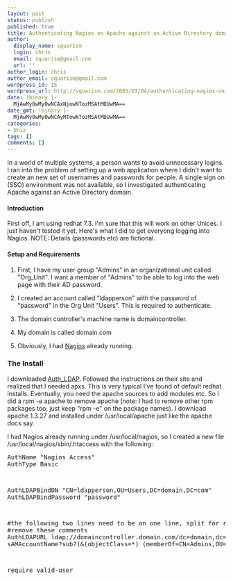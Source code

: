 ```yaml
---
layout: post
status: publish
published: true
title: Authenticating Nagios on Apache against an Active Directory domain
author:
  display_name: squarism
  login: chris
  email: squarism@gmail.com
  url: ''
author_login: chris
author_email: squarism@gmail.com
wordpress_id: 15
wordpress_url: http://squarism.com/2003/03/04/authenticating-nagios-on-apache-against-an-active-dire
date: !binary |-
  MjAwMy0wMy0wNCAxNjowNTozMSAtMDUwMA==
date_gmt: !binary |-
  MjAwMy0wMy0wNCAyMTowNTozMSAtMDUwMA==
categories:
- Unix
tags: []
comments: []
---
```

<p>
In a world of multiple systems, a person wants to avoid unnecessary logins.  I ran into the problem of setting up a web application where I didn't want to create an new set of usernames and passwords for people.  A single sign on (SSO) environment was not available, so I investigated authenticating Apache against an Active Directory domain.
</p></p>
<h4>Introduction</h4>
First off, I am using redhat 7.3.  I'm sure that this will work on other Unices.  I just haven't tested it yet.  Here's what I did to get everyong logging into Nagios.  NOTE: Details (passwords etc) are fictional.</p>
<h4>Setup and Requirements</h4></p>
<ol>
<li>
First, I have my user group "Admins" in an organizational unit called "Org_Unit".  I want a member of "Admins" to be able to log into the web page with their AD password.
</li></p>
<li>
I created an account called "ldapperson" with the password of "password" in the Org Unit "Users".  This is required to authenticate.
</li></p>
<li>
The domain controller's machine name is domaincontroller.
</li></p>
<li>
My domain is called domain.com
</li></p>
<li>
Obviously, I had <a href="http://www.nagios.org/">Nagios</a> already running.
</li>
</ol></p>
<h3>The Install</h3></p>
<p>
I downloaded <a href="http://www.rudedog.org/auth_ldap/">Auth_LDAP</a>.  Followed the instructions on their site and realized that I needed apxs.  This is very typical I've found of default redhat installs.  Eventually, you need the apache sources to add modules etc.  So I did a rpm -e apache to remove apache (note: I had to remove other rpm packages too, just keep "rpm -e" on the package names). I download apache 1.3.27 and installed under /usr/local/apache just like the apache docs say.
</p></p>
<p>
I had Nagios already running under /usr/local/nagios, so I created a new file /usr/local/nagios/sbin/.htaccess with the following:
</p></p>
<pre>
AuthName "Nagios Access"
AuthType Basic</p>
<p>AuthLDAPBindDN "CN=ldapperson,OU=Users,DC=domain,DC=com"
AuthLDAPBindPassword "password"</p>
<p>#the following two lines need to be on one line, split for readability
#remove these comments
AuthLDAPURL ldap://domaincontroller.domain.com/dc=domain,dc=com?
sAMAccountName?sub?(&amp;(objectClass=*) (memberOf=CN=Admins,OU=Org_Unit,DC=domain,DC=com))</p>
<p>require valid-user
</pre></p>
